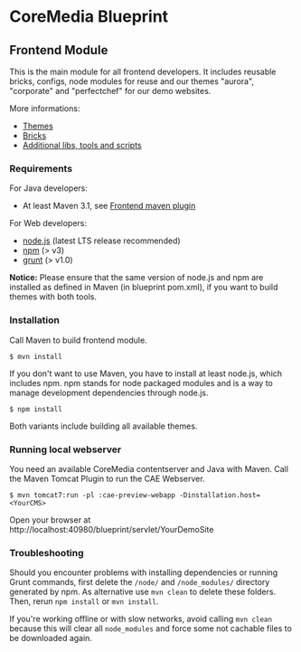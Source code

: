 # CoreMedia Blueprint

## Frontend Module

This is the main module for all frontend developers. It includes reusable bricks, configs, node modules for reuse and
our themes "aurora", "corporate" and "perfectchef" for our demo websites.

More informations:

- [Themes](themes/README.md)
- [Bricks](lib/bricks/README.md)
- [Additional libs, tools and scripts](lib/README.md)

### Requirements

For Java developers:

 - At least Maven 3.1, see [Frontend maven plugin](https://github.com/eirslett/frontend-maven-plugin)
 
For Web developers:
 
 - [node.js](https://nodejs.org/en/) (latest LTS release recommended)
 - [npm](https://www.npmjs.com/) (> v3)
 - [grunt](http://gruntjs.com/) (> v1.0)
 
**Notice:** Please ensure that the same version of node.js and npm are installed as defined in Maven (in blueprint pom.xml), 
if you want to build themes with both tools.

### Installation

Call Maven to build frontend module.

```$ mvn install```

If you don't want to use Maven, you have to install at least node.js, which includes npm. npm stands for node packaged 
modules and is a way to manage development dependencies through node.js.

```$ npm install```

Both variants include building all available themes.

### Running local webserver

You need an available CoreMedia contentserver and Java with Maven. Call the Maven Tomcat Plugin to run the CAE Webserver.

```$ mvn tomcat7:run -pl :cae-preview-webapp -Dinstallation.host=<YourCMS>```

Open your browser at http://localhost:40980/blueprint/servlet/YourDemoSite

### Troubleshooting

Should you encounter problems with installing dependencies or running Grunt commands, first delete the
```/node/``` and ```/node_modules/``` directory generated by npm. As alternative use ```mvn clean``` to delete these folders.
Then, rerun `npm install` or `mvn install`.

If you're working offline or with slow networks, avoid calling ```mvn clean``` because this will clear all ```node_modules``` 
and force some not cachable files to be downloaded again.


